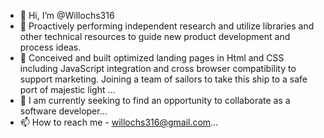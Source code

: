- 👋 Hi, I’m @Willochs316
- 👀 Proactively performing independent research and utilize libraries and other technical resources to guide new product development and process ideas.
- 🌱 Conceived and built optimized landing pages in Html and CSS including JavaScript integration and cross browser compatibility to support marketing.
Joining a team of sailors to take this ship to a safe port of majestic light ...
- 💞️ I am currently seeking to find an opportunity to collaborate as a software developer...
- 📫 How to reach me - willochs316@gmail.com...

<!---
Willochs316/Willochs316 is a ✨ special ✨ repository because its `README.md` (this file) appears on your GitHub profile.
You can click the Preview link to take a look at your changes.
--->
